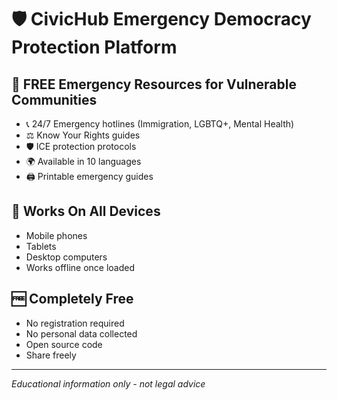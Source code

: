 # 🛡️ CivicHub Emergency Democracy Protection Platform



## 🚨 FREE Emergency Resources for Vulnerable Communities

- 📞 24/7 Emergency hotlines (Immigration, LGBTQ+, Mental Health)
- ⚖️ Know Your Rights guides
- 🛡️ ICE protection protocols  
- 🌍 Available in 10 languages
- 🖨️ Printable emergency guides

## 📱 Works On All Devices
- Mobile phones
- Tablets  
- Desktop computers
- Works offline once loaded

## 🆓 Completely Free
- No registration required
- No personal data collected
- Open source code
- Share freely

---
*Educational information only - not legal advice*
